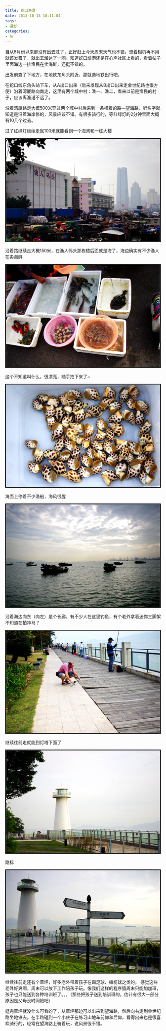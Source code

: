 ```yaml
---
title: 蛇口渔港
date: 2013-10-15 10:11:04
tags:
- 摄影
categories:
- 杂
---
```


自从8月份以来都没有出去过了，正好赶上今天周末天气也不错，想着相机再不用就该发霉了，就出去溜达了一圈。知道蛇口渔港还是在心声社区上看的，看着帖子里面海边一排渔民在卖海鲜，还挺不错的。

出发前查了下地方，在地铁东角头附近，那就选地铁出行吧。

在蛇口线东角头站下车，从A出口出来（后来发现从B出口出来走金世纪路也很方便）沿着湾厦路向南走，这里有两个城中村：渔一、渔二，看来以前是渔民的村子，应该离渔港不远了。

沿着湾厦路走大概500米穿过两个城中村后来到一条横着的路—望海路，听名字就知道是沿着海岸修的，风景应该不错。有很多骑行的，等红绿灯的2分钟里面大概有10几个过去。

过了红绿灯继续走就100米就能看到一个海湾和一栋大楼

![渔人码头](/images/2013-10-15/8180ccba72808b91c33d04b64e474.JPG)

沿着路继续走大概150米，在渔人码头那栋楼后面就是海了，海边确实有不少渔人在卖海鲜

![海边](/images/2013-10-15/8daee289f5b6647f777815219c373.JPG)

这个不知道叫什么，很漂亮，随手拍下来了~

![海鲜](/images/2013-10-15/1380dfacedb82416dc0960662936b.JPG)

海面上停着不少渔船，海风很腥

![渔船](/images/2013-10-15/90c289fccb1c623a37900f05ecedc.JPG)

沿着海边向东（向左）是个长廊，有不少人在这里钓鱼，有个老外拿着迷你三脚架不知道在拍神马？

![钓鱼](/images/2013-10-15/7d809ca6ea8282d849dd25984bd49.JPG)

继续往前走就能到灯塔下面了

![灯塔](/images/2013-10-15/c83f85981ea7477609808f8eeee9a.JPG)

路标

![路标](/images/2013-10-15/e6eca2e4e2e477fcf6bdf45497a54.JPG)

继续往前走还有个草坪，好多老外带着孩子在踢足球、橄榄球之类的。 感觉这些老外好爽啊，周末可以放下工作陪孩子玩。像我们这样的程序猿周末只能加加班，孩子也只能送到各种培训班了。。。（那些把孩子送到培训班的，估计有很大一部分原因是父母没时间陪吧）

逛完草坪就没什么可看的了，从草坪那边可以出来到望海路，然后向右走到金世纪路坐地铁去。在半路碰到一个小伙子在练习山地车前仰和后仰，看得出来也是很喜欢骑行的，经常在望海路上骑着玩，说风景很不错。